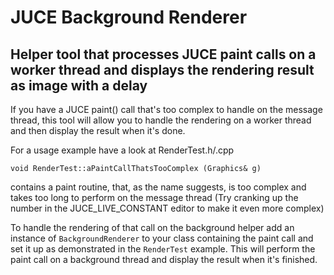 # JUCE Background Renderer
## Helper tool that processes JUCE paint calls on a worker thread and displays the rendering result as image with a delay

If you have a JUCE paint() call that's too complex to handle on the message thread, this tool will allow you to handle the rendering on a worker thread and then display the result when it's done. 

For a usage example have a look at RenderTest.h/.cpp
```
void RenderTest::aPaintCallThatsTooComplex (Graphics& g) 
```
contains a paint routine, that, as the name suggests, is too complex and takes too long to perform on the message thread (Try cranking up the number in the JUCE_LIVE_CONSTANT editor to make it even more complex)

To handle the rendering of that call on the background helper add an instance of ```BackgroundRenderer``` to your class containing the paint call and set it up as demonstrated in the ```RenderTest``` example. This will perform the paint call on a background thread and display the result when it's finished. 